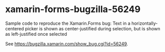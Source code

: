 # xamarin-forms-bugzilla-56249
Sample code to reproduce the Xamarin.Forms bug: Text in a horizontally-centered picker is shown as center-justified during selection, but is shown as left-justified once selected

See https://bugzilla.xamarin.com/show_bug.cgi?id=56249.
